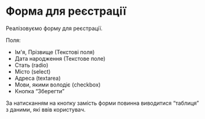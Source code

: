 # Форма для реєстрації

Реалізовуємо форму для реєстрації.

Поля:
- Ім'я, Прізвище (Текстові поля)
- Дата народження (Текстове поле)
- Стать (radio)
- Місто (select)
- Адреса (textarea)
- Мови, якими володіє (checkbox)
- Кнопка “Зберегти”

За натисканням на кнопку замість форми повинна виводитися “таблиця” з даними, які ввів користувач.